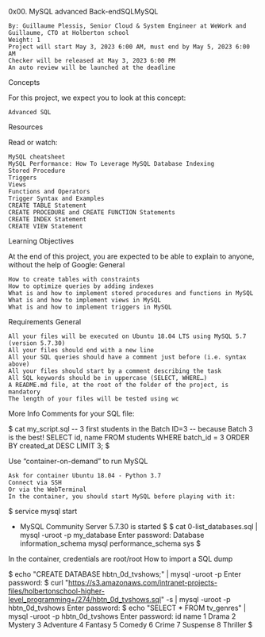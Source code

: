 0x00. MySQL advanced
Back-endSQLMySQL

    By: Guillaume Plessis, Senior Cloud & System Engineer at WeWork and Guillaume, CTO at Holberton school
    Weight: 1
    Project will start May 3, 2023 6:00 AM, must end by May 5, 2023 6:00 AM
    Checker will be released at May 3, 2023 6:00 PM
    An auto review will be launched at the deadline

Concepts

For this project, we expect you to look at this concept:

    Advanced SQL

Resources

Read or watch:

    MySQL cheatsheet
    MySQL Performance: How To Leverage MySQL Database Indexing
    Stored Procedure
    Triggers
    Views
    Functions and Operators
    Trigger Syntax and Examples
    CREATE TABLE Statement
    CREATE PROCEDURE and CREATE FUNCTION Statements
    CREATE INDEX Statement
    CREATE VIEW Statement

Learning Objectives

At the end of this project, you are expected to be able to explain to anyone, without the help of Google:
General

    How to create tables with constraints
    How to optimize queries by adding indexes
    What is and how to implement stored procedures and functions in MySQL
    What is and how to implement views in MySQL
    What is and how to implement triggers in MySQL

Requirements
General

    All your files will be executed on Ubuntu 18.04 LTS using MySQL 5.7 (version 5.7.30)
    All your files should end with a new line
    All your SQL queries should have a comment just before (i.e. syntax above)
    All your files should start by a comment describing the task
    All SQL keywords should be in uppercase (SELECT, WHERE…)
    A README.md file, at the root of the folder of the project, is mandatory
    The length of your files will be tested using wc

More Info
Comments for your SQL file:

$ cat my_script.sql
-- 3 first students in the Batch ID=3
-- because Batch 3 is the best!
SELECT id, name FROM students WHERE batch_id = 3 ORDER BY created_at DESC LIMIT 3;
$

Use “container-on-demand” to run MySQL

    Ask for container Ubuntu 18.04 - Python 3.7
    Connect via SSH
    Or via the WebTerminal
    In the container, you should start MySQL before playing with it:

$ service mysql start
 * MySQL Community Server 5.7.30 is started
$
$ cat 0-list_databases.sql | mysql -uroot -p my_database
Enter password: 
Database
information_schema
mysql
performance_schema
sys
$

In the container, credentials are root/root
How to import a SQL dump

$ echo "CREATE DATABASE hbtn_0d_tvshows;" | mysql -uroot -p
Enter password: 
$ curl "https://s3.amazonaws.com/intranet-projects-files/holbertonschool-higher-level_programming+/274/hbtn_0d_tvshows.sql" -s | mysql -uroot -p hbtn_0d_tvshows
Enter password: 
$ echo "SELECT * FROM tv_genres" | mysql -uroot -p hbtn_0d_tvshows
Enter password: 
id  name
1   Drama
2   Mystery
3   Adventure
4   Fantasy
5   Comedy
6   Crime
7   Suspense
8   Thriller
$


